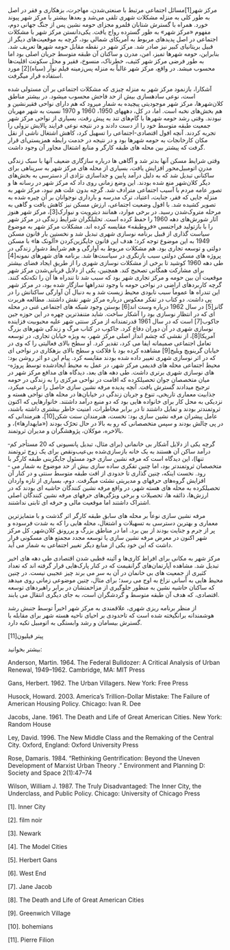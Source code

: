   مرکز شهر[1]مسائل اجتماعی مرتبط با صنعتی‌شدن، مهاجرت، بزهکاری و فقر در اصل به طور کلی به منزله مشکلات شهری تلقی می‌شد و بعدها بیشتر با مرکز شهر پیوند خورد. همراه با گسترش شتابان قلمرو مجزای حومه ­نشین پس از جنگ جهانی دوم، مفهوم «مرکز شهر» به طور گسترده رواج یافت. یکی‌دانستن مرکز شهر با مشکلات اجتماعی در اصل پدیده­ای مربوط به آمریکای شمالی بود، گرچه به موقعیت‌های دیگر از قبیل بریتانیای کبیر نیز صادر شد. مرکز شهر در نقطه مقابل حومه شهرها تعریف شد. بنابراین، حومه شهرها تمیز، امن، مدرن و ساکنان آن طبقه متوسط جریان اصلی بود اما به طور فرضی مرکز شهر کثیف، خطرناک، منسوخ، فقیر و محل سکونت اقلیت‌ها محسوب می­شد. در واقع، مرکز شهر غالباً به منزله پس‌زمینه فیلم نوآر (سیاه)[2] مورد استفاده قرار می­گرفت. 

آشکارا، بازنمود مرکز شهر به منزله چیزی که مشکلات اجتماعی بر آن مستولی شده است، نوعی ساده­سازی بیش از حد فاحش محسوب می­شود. در بیشتر مناطق کلان‌شهرها، مرکز شهر موجودیتی پیچیده به شمار می­رود که هم دارای نواحی فقیرنشین و هم بخش‌های نخبه است. اما، در کل، دهه­های 1950، 1960 و 1970 نسبت به شهر مهربان نبودند. وقتی رشد حومه شهرها با گام‌های تند به پیش رفت، بسیاری از نواحی مرکز شهر جمعیت طبقه متوسط خود را از دست دادند و در نتیجه نوعی فرایند پالایش نزولی را تجربه کردند. آنچه افول اقتصادی-اجتماعی را تسهیل کرد، کاهش اشتغال ناشی از نقل مکان کارخانجات به حومه شهرها بود و در نتیجه در خدمت رابطه همزیستی‌ای قرار گرفت که پیشتر بین محله ­های طبقه کارگر و منابع اشتغال مجاور آن وجود داشت.

 وقتی شرایط مسکن آنها بدتر شد و آگاهی­ ها درباره سازگاری ضعیف آنها با سبک زندگی مدرنِ اتومبیل‌محور افزایش یافت، بسیاری از محله­ های مرکز شهر به سرپناهی برای ساکنانی تبدیل شد که به دلیل درآمد پایین و جداسازی نژادی از دسترسی به بخش‌های دیگر کلان‌شهر منع شده بودند. این وضع زمانی روی داد که مرکز شهر در رسانه ­ها و تصور عامه مردم با آسیب اجتماعی مترادف شد. گرچه بدون علت هم نبود، مرکز شهر به منزله جایی که فقر، جنایت، اعتیاد، ترک مدرسه و بارداری نوجوانان بر آن چیره شده به تصویر کشیده شد. با افول وضعیت اجتماعی، ارزش مسکن نیز کاهش یافت و گاهی به مرحله متروک‌شدن رسید. در برخی موارد، همانند دیترویت و نیوارک[3]، مرکز شهر هنوز آثار شورش‌های دهه 1960 را حفظ کرده است. تحلیلگران شرایط زندگی در مرکز شهر را با بازتولید فراجنسی «فروطبقه» مقایسه کرده ­اند. مشکلات مرکز شهر به موضوع سیاست گذاری از قبیل برنامه نوسازی شهری تبدیل شد و نخستین بار قانون مسکن 1949 به این موضوع توجه کرد؛ هدف این قانون جایگزین‌کردن «آلونک ­ها» با مسکن دولتی و توسعه تجاری بود. هم مشکلات مربوط به آوارگی و هم شرایط دشوار زندگی در پروژه­ های مسکن دولتی سبب بازنگری در سیاست‌ها شد. برنامه ­های شهرهای نمونه[4] طی دهه 1960 کوشید تا برخی از مشکلات نوسازی شهری را از طریق ایجاد فضای بیشتر برای مشارکت همگانی تصحیح کند. همچنین، یکی از دلایل قربانی‌شدن مرکز شهر موقعیت آن بین حومه و مرکز تجاری شهر بود که سبب شد تا تندراه­ ها آن را تکه‌تکه کنند. گرچه کاربردهای اراضی در نواحی حومه با وجود تندراه­ها سازگار شده بود، در مرکز شهر این تندراه ­ها عموماً سبب نابودی محیط زیست شد و به دنبال آن آوارگی ساکنانش را در پی داشت. دو کتاب در تفکر معکوس درباره مرکز شهر نقش داشتند. مطالعه هربرت گانز[5] در سال 1962 درباره وست اند[6] بوستن وجود شبکه ­های اجتماعی غنی در محله ­ای که در انتظار نوسازی بود را آشکار ساخت. شاید متنفذترین چهره در این حوزه جین جاکوب[7] است که در سال 1961 قدرتمندانه از مرکز سنتی شهر علیه محبوبیت فزاینده نوسازی شهری در آن دوران دفاع کرد. جاکوب در کتاب مرگ و زندگی شهرهای بزرگ آمریکا[8]، از نقشی که چشم­ انداز اصلی مرکز شهر، به ­ویژه خیابان تجاری، در توسعه تعامل اجتماعی صمیمانه ایفا می­ کرد، تقدیر کرد. او سطح بالای فعالیتی را که وی در خیابان گرینویچ ویلیج[9] مشاهده کرده بود با فلاکت و سطح بالای بزهکاری در نواحی­ ای که در اثر نوسازی شهری تغییر داده شده بودند مقایسه کرد. پیام این دو اثر روشن بود: محیط اجتماعی محله­ های قدیمی مرکز شهر، در عمل به محیط ایجاد‌شده توسط پروژه­ های نوسازی شهری برتری داشت. طی دهه­ های بعد، دیدگاه­ های مدافع مرکز شهر در میان متخصصان جوان تحصیلکرده که اقامت در نواحی مرکزی را به زندگی در حومه ترجیح می­دادند گسترش یافت. آنچه پدیده مرفه­ نشین ­سازی حاصل را ترغیب می­کرد، جذابیت معماری تاریخی، تنوع و جریان زندگی در خیابان‌ها در محله­ های نواحی هسته و نزدیکی به محل کار برای خانواده ­هایی بود که دو منبع درآمد داشتند. خانوارهایی که اکنون ثروتمندتر بودند و تمایل داشتند تا در برابر مخاطرات، امنیت خاطر بیشتری داشته باشند، عامل پیشران مرفه­ نشین­ سازی بود: نخست، هنرمندان سنت ­شکن[10]، هنرمندانی که در پی چالش بودند و سپس متخصصانی که رو به بالا در حال تحرّک بودند («مایه­دارها»)، و بالاخره، موکلان، پژوهشگران و مدیران ثروتمند.

گرچه یکی از دلایل آشکار بی­ خانمانی (برای مثال، تبدیل پانسیونی که 20 مستأجر کم­ درآمد ساکن آن هستند به یک خانه بازسازی‌شده بی‌عیب‌ونقص برای یک زوج ثروتمند تنها)، این دیدگاه است که مرفه­ نشین ­سازی خود مسئول جایگزینی طبقه کارگر با متخصصان ثروتمندتر بود، اما چنین تفکری ساده ­سازی بیش از حد موضوع به شمار می ­رود. نخست اینکه، چنین گذاری تا حدودی از افت طبقه متوسط سنتی و در کنار آن افزایش گروه‌های حرفه­ای و مدیریتی نشئت می­گرفت. دوم، بسیاری از تازه­ واردان تحصیلکرده به محله ­های هسته­ شهر، در واقع مرفه نشین­ کنندگان حاشیه ­ای بودند که در ارزش‌ها، ذائقه ­ها، تحصیلات و برخی ویژگی‌های حرفه­ای مرفه ­نشین ­کنندگان اصلی اشتراک داشتند اما موقعیت مالی و حرفه ­ای ثابتی نداشتند.

مرفه ­نشین­ سازی نوعاً بر محله­ های سابق طبقه کارگر اثر گذشت و با متمایزترین معماری و بهترین دسترسی به تسهیلات و اشتغال، محله ­هایی را که به شدت فرسوده و پر از جرم و جنایت بودند از بین برد. اما در مناطق بزرگ و پررونق کلان‌شهر، کل مرکز شهر اکنون در معرض مرفه ­نشین­ سازی یا توسعه مجدد مجمتع­ های مسکونی قرار داشت که این خود یکی از منابع دیگر تغییر اجتماعی به شمار می ­آید.

مرکز شهر به مکانی برای افراط کاری‌ها و آئینه قطبی­ شدن اقتصادی طی دهه ­های اخیر تبدیل شد. مشاهده آپارتمان‌های گرانقیمت که در کنار پارک‌هایی قرار گرفته ­اند که تعداد کثیری از جمعیت ­های بی­ خانمان در آن به سر می­ برند چیز عجیبی نیست. در چنین محیط­ هایی به آسانی نزاع به اوج می­ رسد؛ برای مثال، چنین موضوعی زمانی روی می­دهد که ساکنان حاشیه ­نشین به منظور جلوگیری از مزاحمت­شان در برابر راهبردهای توسعه اقتصادی، که هدف آن طبقه متوسط و گردشگران است، به جای دیگری انتقال می ­یابند.

از منظر برنامه­ ریزی شهری، علاقمندی به مرکز شهر اخیراً توسط جنبش رشد هوشمندانه برانگیخته شده است که تاحدودی بر احیای ناحیه هسته شهر برای مقابله با گسترش بی­سامان و رشد وابستگی به اتومبیل تکیه دارد.

 پیتر فیلیون[11]

بیشتر بخوانید:

Anderson, Martin. 1964. The Federal Bulldozer: A Critical Analysis of Urban Renewal, 1949–1962. Cambridge, MA: MIT Press

Gans, Herbert. 1962. The Urban Villagers. New York: Free Press

Husock, Howard. 2003. America’s Trillion-Dollar Mistake: The Failure of American Housing Policy. Chicago: Ivan R. Dee

Jacobs, Jane. 1961. The Death and Life of Great American Cities. New York: Random House

Ley, David. 1996. The New Middle Class and the Remaking of the Central City. Oxford, England: Oxford University Press

Rose, Damaris. 1984. “Rethinking Gentrification: Beyond the Uneven Development of Marxist Urban Theory .” Environment and Planning D: Society and Space 2(1):47–74

Wilson, William J. 1987. The Truly Disadvantaged: The Inner City, the Underclass, and Public Policy. Chicago: University of Chicago Press

 [1]. Inner City 

[2]. film noir

[3]. Newark

[4]. The Model Cities

[5]. Herbert Gans

[6]. West End

[7]. Jane Jacob

[8]. The Death and Life of Great American Cities

[9]. Greenwich Village

 [10]. bohemians

 [11]. Pierre Filion

 

 

 

 
